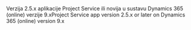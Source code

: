 <span data-ttu-id="f0de7-101">Verzija 2.5.x aplikacije Project Service ili novija u sustavu Dynamics 365 (online) verzije 9.x</span><span class="sxs-lookup"><span data-stu-id="f0de7-101">Project Service app version 2.5.x or later on Dynamics 365 (online) version 9.x</span></span>
